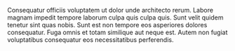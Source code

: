 Consequatur officiis voluptatem ut dolor unde architecto rerum. Labore magnam impedit tempore laborum culpa quis culpa quis. Sunt velit quidem tenetur sint quas nobis. Sunt est non tempore eos asperiores dolores consequatur. Fuga omnis et totam similique aut neque est. Autem non fugiat voluptatibus consequatur eos necessitatibus perferendis.